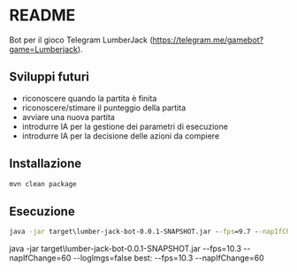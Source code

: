 # README

Bot per il gioco Telegram LumberJack (<https://telegram.me/gamebot?game=Lumberjack>).

## Sviluppi futuri

- riconoscere quando la partita è finita
- riconoscere/stimare il punteggio della partita
- avviare una nuova partita
- introdurre IA per la gestione dei parametri di esecuzione
- introdurre IA per la decisione delle azioni da compiere

## Installazione

```cmd
mvn clean package
```

## Esecuzione

```cmd
java -jar target\lumber-jack-bot-0.0.1-SNAPSHOT.jar --fps=9.7 --napIfChange=50 --logImgs=false
```

java -jar target\lumber-jack-bot-0.0.1-SNAPSHOT.jar --fps=10.3 --napIfChange=60 --logImgs=false
best: --fps=10.3 --napIfChange=60